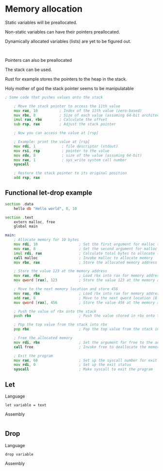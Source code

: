 # Memory allocation

Static variables will be preallocated.

Non-static variables can have their pointers preallocated.

Dynamically allocated variables (lists) are yet to be figured out.

<br>

Pointers can also be preallocated

The stack can be used.

Rust for example stores the pointers to the heap in the stack.

Holy mother of god the stack pointer seems to be manipulatable
```asm
; Some code that pushes values onto the stack

    ; Move the stack pointer to access the 11th value
    mov rax, 10          ; Index of the 11th value (zero-based)
    mov rbx, 8           ; Size of each value (assuming 64-bit architecture)
    imul rax, rbx        ; Calculate the offset
    sub rsp, rax         ; Adjust the stack pointer

    ; Now you can access the value at [rsp]

    ; Example: print the value at [rsp]
    mov rdi, 1            ; file descriptor (stdout)
    mov rsi, rsp          ; pointer to the value
    mov rdx, 8            ; size of the value (assuming 64-bit)
    mov rax, 1            ; sys_write system call number
    syscall

    ; Restore the stack pointer to its original position
    add rsp, rax
```

## Functional let-drop example

```asm
section .data
    hello db "Hello world", 0, 10

section .text
    extern malloc, free
    global main

main:
    ; Allocate memory for 10 bytes
    mov rdi, 10                   ; Set the first argument for malloc to 10 bytes
    mov rax, 8                    ; Set the second argument for malloc to 8 (size of each element)
    imul rdi, rax                 ; Calculate total bytes to allocate (10 * 8 = 80)
    call malloc                   ; Invoke malloc to allocate memory
    mov rbx, rax                  ; Store the allocated memory address in rbx

    ; Store the value 123 at the memory address
    mov rax, rbx                  ; Load rbx into rax for memory addressing
    mov qword [rax], 123          ; Store the value 123 at the memory address pointed by rbx

    ; Move to the next memory location and store 456
    mov rax, rbx                  ; Load rbx into rax for memory addressing
    add rax, 8                    ; Move to the next qword location (8 bytes ahead)
    mov qword [rax], 456          ; Store the value 456 at the memory address pointed by rbx + 8

    ; Push the value of rbx onto the stack
    push rbx                      ; Push the value stored in rbx onto the stack

    ; Pop the top value from the stack into rbx
    pop rbx                       ; Pop the top value from the stack into rbx

    ; Free the allocated memory
    mov rdi, rbx                  ; Set the argument for free to the address stored in rbx
    call free                     ; Invoke free to deallocate the memory

    ; Exit the program
    mov rax, 60                   ; Set up the syscall number for exit
    mov rdi, 0                    ; Set up the exit status
    syscall                       ; Make syscall to exit the program
```


## Let

Language

```
let variable = text
```

Assembly

```asm

```

## Drop

Language

```
drop variable
```

Assembly

```asm

```

